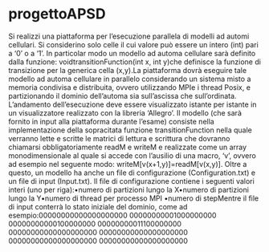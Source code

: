 # progettoAPSD
Si realizzi una piattaforma per l’esecuzione parallela di modelli ad automi cellulari. Si considerino solo celle il cui valore può essere un intero (int) pari a ‘0’ o a ‘1’. In particolar modo un modello ad automa cellulare sarà definito dalla funzione: voidtransitionFunction(int x, int y)che definisce la funzione di transizione per la generica cella (x,y).La piattaforma dovrà eseguire tale modello ad automa cellulare in parallelo considerando un sistema misto a memoria condivisa e distribuita, ovvero utilizzando MPIe i thread Posix, e partizionando il dominio dell’automa sia sull’ascissa che sull’ordinata. L’andamento dell’esecuzione deve essere visualizzato istante per istante in un visualizzatore realizzato con la libreria ‘Allegro’. Il modello (che sarà fornito in input alla piattaforma durante l’esame) consiste nella implementazione della   sopracitata   funzione transitionFunction nella   quale verranno lette e scritte le matrici di lettura e scrittura che dovranno chiamarsi obbligatoriamente readM e writeM e realizzate come un array monodimensionale al quale si accede con l’ausilio di una macro, ‘v’, ovvero ad esempio nel seguente modo: writeM[v(x+1,y)]=readM[v(x,y)]. Oltre a questo, un modello ha anche un file di configurazione (Configuration.txt) e un file di input (Input.txt). Il file di configurazione contiene i seguenti valori interi (uno per riga):•numero di partizioni lungo la X•numero di partizioni lungo la Y•numero di thread per processo MPI •numero di stepMentre il file di input conterrà lo stato iniziale del dominio, come ad esempio:00000000000000000000 00000000001000000000 00000000000100000000 00000000011100000000 00000000000000000000 00000000000000000000 00000000000000000000 00000000000000000000 
